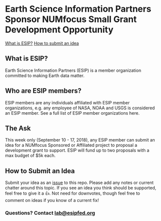 # Earth Science Information Partners Sponsor NUMfocus Small Grant Development Opportunity

[What is ESIP?](#What-is-ESIP?)
[How to submit an idea](#How-to-submit-an-idea)

## What is ESIP? 
Earth Science Information Partners (ESIP) is a member organization committed to making Earth data matter. 

## Who are ESIP members?
ESIP members are any individuals affiliated with ESIP member organizations, e.g. any employee of NASA, NOAA and USGS is considered an ESIP member. See a full list of ESIP member organizations here.

## The Ask
This week only (September 10 - 17, 2018), any ESIP member can submit an idea for a NUMfocus Sponsored or Affiliated project to proposal a development grant to support. ESIP will fund up to two proposals with a max budget of $5k each.

## How to Submit an Idea
Submit your idea as an [issue](https://github.com/ESIPFed/NUMfocusFallDev/issues) to this repo. Please add any notes or current chatter around this topic. If you see an idea you think should be supported, feel free to give it a :+1:. Not need for downvotes, though feel free to comment on ideas if you know of a current fix!

### Questions? Contact lab@esipfed.org
